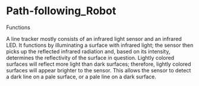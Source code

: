 # Path-following_Robot
Functions

A line tracker mostly consists of an infrared light sensor and an infrared LED. It functions by illuminating a surface with infrared light; the sensor then picks up the reflected infrared radiation and, based on its intensity, determines the reflectivity of the surface in question. Lightly colored surfaces will reflect more light than dark surfaces; therefore, lightly colored surfaces will appear brighter to the sensor. This allows the sensor to detect a dark line on a pale surface, or a pale line on a dark surface.

